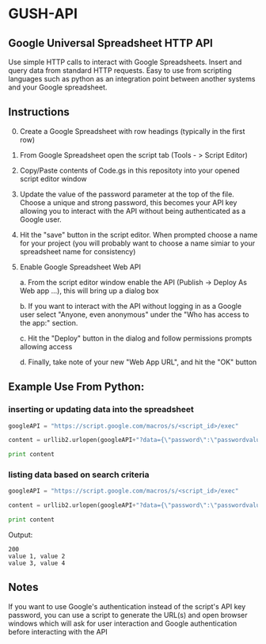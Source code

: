 # GUSH-API
## Google Universal Spreadsheet HTTP API
Use simple HTTP calls to interact with Google Spreadsheets. Insert and query data from standard HTTP requests. Easy to use from scripting languages such as python as an integration point between another systems and your Google spreadsheet.

## Instructions
0. Create a Google Spreadsheet with row headings (typically in the first row) 
1. From Google Spreadsheet open the script tab (Tools - > Script Editor)
2. Copy/Paste contents of Code.gs in this repositoty into your opened script editor window 
3. Update the value of the password parameter at the top of the file. Choose a unique and strong password, this becomes your API key allowing you to interact with the API without being authenticated as a Google user.
4. Hit the "save" button in the script editor. When prompted choose a name for your project (you will probably want to choose a name simiar to your spreadsheet name for consistency)
3. Enable Google Spreadsheet Web API

   a. From the script editor window enable the API (Publish -> Deploy As Web app ...), this will bring up a dialog box

   b. If you want to interact with the API without logging in as a Google user select "Anyone, even anonymous" under the "Who has access to the app:" section. 
   
   c. Hit the "Deploy" button in the dialog and follow permissions prompts allowing access
   
   d. Finally, take note of your new "Web App URL", and hit the "OK" button

## Example Use From Python:
### inserting or updating data into the spreadsheet
```python
googleAPI = "https://script.google.com/macros/s/<script_id>/exec"

content = urllib2.urlopen(googleAPI+"?data={\"password\":\"passwordvalue\",\"action\":\"insert\",\"sheetName\":\"sheetnamevalue\",\"key\":\"columnnamevalue\",\"data\":{\"column1\":\""+urllib.quote_plus(value1)+"\",\"column2\":\""+urllib.quote_plus(value2)+"\"}}").read()

print content
```
### listing data based on search criteria
```python
googleAPI = "https://script.google.com/macros/s/<script_id>/exec"

content = urllib2.urlopen(googleAPI+"?data={\"password\":\"passwordvalue\",\"action\":\"list\",\"sheetName\":\"sheetnamevalue\",\"key\":\"searchcolumn\",\"compare\":\"<contains or equals>\",\"value\":\"searchvalue\",\"data\":{\"columns\":[\"column1\",\"column2\"]}}").read()

print content
```
Output:
```
200
value 1, value 2
value 3, value 4
```
## Notes
If you want to use Google's authentication instead of the script's API key password, you can use a script to generate the URL(s) and open browser windows which will ask for user interaction and Google authentication before interacting with the API
